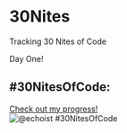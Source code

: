 # 30Nites
Tracking 30 Nites of Code

Day One!
## #30NitesOfCode:
  [Check out my progress!](https://www.codedex.io/@echoist/30-nites-of-code)  
  ![@echoist #30NitesOfCode](https://www.codedex.io/api/petStatus?user=echoist)
